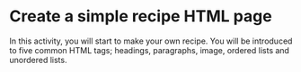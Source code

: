 # Create a simple recipe HTML page
In this activity, you will start to make your own recipe. You will be introduced to five common HTML tags; headings, paragraphs, image, ordered lists and unordered lists. 
